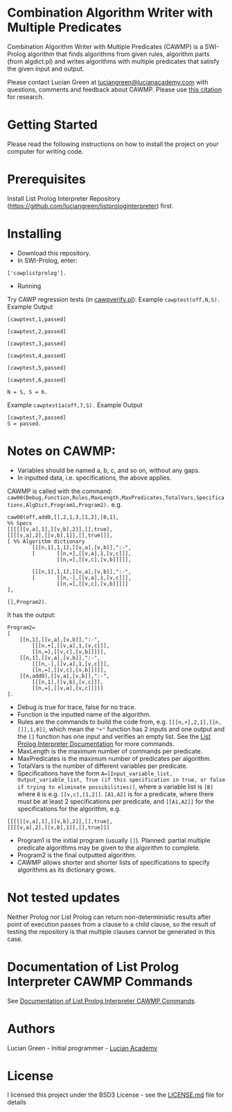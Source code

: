 # Combination Algorithm Writer with Multiple Predicates

Combination Algorithm Writer with Multiple Predicates (CAWMP) is a SWI-Prolog algorithm that finds algorithms from given rules,  algorithm parts (from algdict.pl) and writes algorithms with multiple predicates that satisfy the given input and output.

Please contact Lucian Green at <a href="mailto:luciangreen@lucianacademy.com">luciangreen@lucianacademy.com</a> with questions, comments and feedback about CAWMP.  Please use <a href="https://github.com/luciangreen/Combination-Algorithm-Writer-Multiple-Predicates/blob/master/cawmp.bib">this citation</a> for research.

# Getting Started

Please read the following instructions on how to install the project on your computer for writing code.

# Prerequisites

Install List Prolog Interpreter Repository (https://github.com/luciangreen/listprologinterpreter) first.

# Installing

* Download this repository.
* In SWI-Prolog, enter:
```
['cawplistprolog'].
```
* Running

Try CAWP regression tests (in <a href="https://github.com/luciangreen/Combination-Algorithm-Writer-Multiple-Predicates/blob/master/cawpverify.pl">cawpverify.pl</a>):
Example
`cawptest(off,N,S).`
Example Output
```
[cawptest,1,passed]

[cawptest,2,passed]

[cawptest,3,passed]

[cawptest,4,passed]

[cawptest,5,passed]

[cawptest,6,passed]

N = S, S = 6.
```
Example
`cawptest1a(off,7,S).`
Example Output
```
[cawptest,7,passed]
S = passed.
```


# Notes on CAWMP:

* Variables should be named a, b, c, and so on, without any gaps.
* In inputted data, i.e. specifications, the above applies.


CAWMP is called with the command:	`caw00(Debug,Function,Rules,MaxLength,MaxPredicates,TotalVars,Specifications,AlgDict,Program1,Program2).`
e.g. 
```
caw00(off,add0,[],2,1,3,[1,2],[0,1],
%% Specs
[[[[[[v,a],1],[[v,b],2]],[],true],
[[[[v,a],2],[[v,b],1]],[],true]]],
[ %% Algorithm dictionary
        [[[n,1],1,1],[[v,a],[v,b]],":-",
        [       [[n,+],[[v,a],1,[v,c]]],
                [[n,=],[[v,c],[v,b]]]]],

        [[[n,1],1,1],[[v,a],[v,b]],":-",
        [       [[n,-],[[v,a],1,[v,c]]],
                [[n,=],[[v,c],[v,b]]]]]
],

[],Program2).
```
It has the output:
```
Program2=
[
	[[n,1],[[v,a],[v,b]],":-",
		[[[n,+],[[v,a],1,[v,c]]],
		[[n,=],[[v,c],[v,b]]]]],
	[[n,1],[[v,a],[v,b]],":-",
		[[[n,-],[[v,a],1,[v,c]]],
		[[n,=],[[v,c],[v,b]]]]],
	[[n,add0],[[v,a],[v,b]],":-",
		[[[n,1],[[v,b],[v,c]]],
		[[n,=],[[v,a],[v,c]]]]]
].
```

* Debug is true for trace, false for no trace.
* Function is the inputted name of the algorithm.
* Rules are the commands to build the code from, e.g. `[[[n,+],2,1],[[n,[]],1,0]]`, which mean the `"+"` function has 2 inputs and one output and the `[]` function has one input and verifies an empty list.  See the <a href="https://github.com/luciangreen/listprologinterpreter/blob/master/LPI_docs.md">List Prolog Interpreter Documentation</a> for more commands.
* MaxLength is the maximum number of commands per predicate.
* MaxPredicates is the maximum number of predicates per algorithm.
* TotalVars is the number of different variables per predicate.
* Specifications have the form `A=[Input_variable_list, Output_variable_list, True (if this specification in true, or false if trying to eliminate possibilities)]`, where a variable list is `[B]` where `B` is e.g. `[[v,c],[1,2]]`.  `[A1,A2]` is for a predicate, where there must be at least 2 specifications per predicate, and `[[A1,A2]]` for the specifications for the algorithm, e.g. 
```
[[[[[[v,a],1],[[v,b],2]],[],true],
[[[[v,a],2],[[v,b],1]],[],true]]]
```
* Program1 is the initial program (usually `[]`).  Planned: partial multiple predicate algorithms may be given to the algorithm to complete.
* Program2 is the final outputted algorithm.
* CAWMP allows shorter and shorter lists of specifications to specify algorithms as its dictionary grows.

# Not tested updates

Neither Prolog nor List Prolog can return non-deterministic results after point of execution passes from a clause to a child clause, so the result of testing the repository is that multiple clauses cannot be generated in this case.

# Documentation of List Prolog Interpreter CAWMP Commands

See <a href="https://github.com/luciangreen/Combination-Algorithm-Writer-Multiple-Predicates/blob/master/LPCAWMP_docs.md">Documentation of List Prolog Interpreter CAWMP Commands</a>.

# Authors

Lucian Green - Initial programmer - <a href="https://www.lucianacademy.com/">Lucian Academy</a>

# License

I licensed this project under the BSD3 License - see the <a href="LICENSE">LICENSE.md</a> file for details


